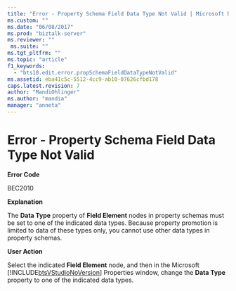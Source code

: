 ```yaml
---
title: "Error - Property Schema Field Data Type Not Valid | Microsoft Docs"
ms.custom: ""
ms.date: "06/08/2017"
ms.prod: "biztalk-server"
ms.reviewer: ""
 ms.suite: ""
ms.tgt_pltfrm: ""
ms.topic: "article"
f1_keywords: 
  - "bts10.edit.error.propSchemaFieldDataTypeNotValid"
ms.assetid: eba41c5c-5512-4cc9-ab10-07626cfbd178
caps.latest.revision: 7
author: "MandiOhlinger"
ms.author: "mandia"
manager: "anneta"
---
```

# Error - Property Schema Field Data Type Not Valid
**Error Code**  
  
 BEC2010  
  
 **Explanation**  
  
 The **Data Type** property of **Field Element** nodes in property schemas must be set to one of the indicated data types. Because property promotion is limited to data of these types only, you cannot use other data types in property schemas.  
  
 **User Action**  
  
 Select the indicated **Field Element** node, and then in the Microsoft [!INCLUDE[btsVStudioNoVersion](../includes/btsvstudionoversion-md.md)] Properties window, change the **Data Type** property to one of the indicated data types.
